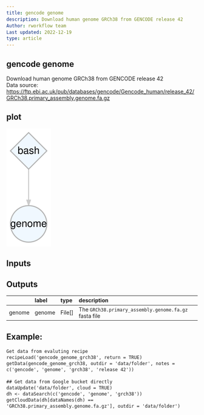 ```yaml
---
title: gencode genome
description: Download human genome GRCh38 from GENCODE release 42
Author: rworkflow team
Last updated: 2022-12-19
type: article
---
```

## gencode genome
Download human genome GRCh38 from GENCODE release 42<br>Data source: <https://ftp.ebi.ac.uk/pub/databases/gencode/Gencode_human/release_42/GRCh38.primary_assembly.genome.fa.gz>
## plot
![## gencode genome](/plots/gencode_genome_grch38.svg)
## Inputs

## Outputs
|       |label  |type   |description                                           |
|:------|:------|:------|:-----------------------------------------------------|
|genome |genome |File[] |The `GRCh38.primary_assembly.genome.fa.gz` fasta file |
## Example:
```
Get data from evaluting recipe
recipeLoad('gencode_genome_grch38', return = TRUE)
getData(gencode_genome_grch38, outdir = 'data/folder', notes = c('gencode', 'genome', 'grch38', 'release 42'))

## Get data from Google bucket directly
dataUpdate('data/folder', cloud = TRUE)
dh <- dataSearch(c('gencode', 'genome', 'grch38'))
getCloudData(dh[dataNames(dh) == 'GRCh38.primary_assembly.genome.fa.gz'], outdir = 'data/folder')
```

